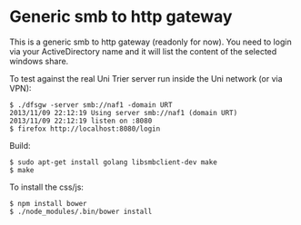 Generic smb to http gateway
===========================

This is a generic smb to http gateway (readonly for now).  You need to
login via your ActiveDirectory name and it will list the content of
the selected windows share. 

To test against the real Uni Trier server run inside the Uni network
(or via VPN):
```
$ ./dfsgw -server smb://naf1 -domain URT
2013/11/09 22:12:19 Using server smb://naf1 (domain URT)
2013/11/09 22:12:19 listen on :8080
$ firefox http://localhost:8080/login
```


Build:
```
$ sudo apt-get install golang libsmbclient-dev make
$ make
```

To install the css/js:
```
$ npm install bower
$ ./node_modules/.bin/bower install
```

